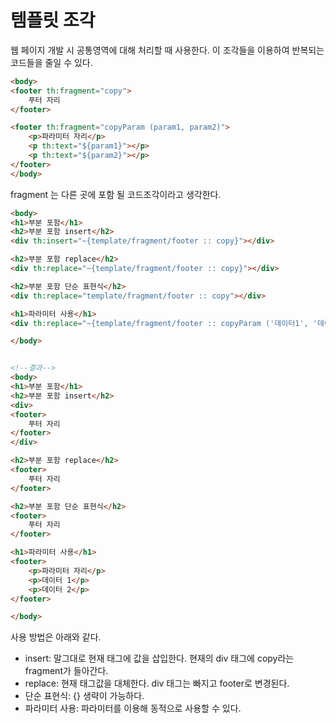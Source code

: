 # 템플릿 조각

웹 페이지 개발 시 공통영역에 대해 처리할 때 사용한다. 이 조각들을 이용하여 반복되는 코드들을 줄일 수 있다.

```html
<body>
<footer th:fragment="copy">
    푸터 자리
</footer>

<footer th:fragment="copyParam (param1, param2)">
    <p>파라미터 자리</p>
    <p th:text="${param1}"></p>
    <p th:text="${param2}"></p>
</footer>
</body>
```
fragment 는 다른 곳에 포함 될 코드조각이라고 생각한다.
```html
<body>
<h1>부분 포함</h1>
<h2>부분 포함 insert</h2>
<div th:insert="~{template/fragment/footer :: copy}"></div>

<h2>부분 포함 replace</h2>
<div th:replace="~{template/fragment/footer :: copy}"></div>

<h2>부분 포함 단순 표현식</h2>
<div th:replace="template/fragment/footer :: copy"></div>

<h1>파라미터 사용</h1>
<div th:replace="~{template/fragment/footer :: copyParam ('데이터1', '데이터2')}"></div>

</body>


<!--결과-->
<body>
<h1>부분 포함</h1>
<h2>부분 포함 insert</h2>
<div>
<footer>
    푸터 자리
</footer>
</div>

<h2>부분 포함 replace</h2>
<footer>
    푸터 자리
</footer>

<h2>부분 포함 단순 표현식</h2>
<footer>
    푸터 자리
</footer>

<h1>파라미터 사용</h1>
<footer>
    <p>파라미터 자리</p>
    <p>데이터 1</p>
    <p>데이터 2</p>
</footer>

</body>
```
사용 방법은 아래와 같다.
* insert: 말그대로 현재 태그에 값을 삽입한다. 현재의 div 태그에 copy라는 fragment가 들아간다.
* replace: 현재 태그값을 대체한다. div 태그는 빠지고 footer로 변경된다.
* 단순 표현식: {} 생략이 가능하다.
* 파라미터 사용: 파라미터를 이용해 동적으로 사용할 수 있다.

